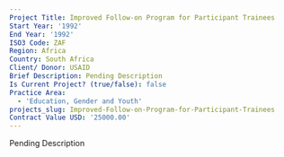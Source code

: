 ```yaml
---
Project Title: Improved Follow-on Program for Participant Trainees
Start Year: '1992'
End Year: '1992'
ISO3 Code: ZAF
Region: Africa
Country: South Africa
Client/ Donor: USAID
Brief Description: Pending Description
Is Current Project? (true/false): false
Practice Area:
  - 'Education, Gender and Youth'
projects_slug: Improved-Follow-on-Program-for-Participant-Trainees
Contract Value USD: '25000.00'
---
```

Pending Description